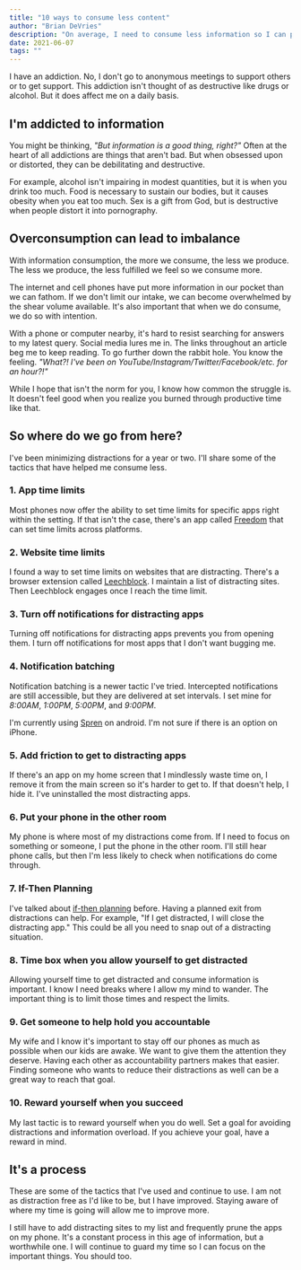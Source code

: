 ```yaml
---
title: "10 ways to consume less content"
author: "Brian DeVries"
description: "On average, I need to consume less information so I can produce more. I offer 10 tactics to help avoid distractions."
date: 2021-06-07
tags: ""
---
```


I have an addiction. No, I don't go to anonymous meetings to support others or to get support. This addiction isn't thought of as destructive like drugs or alcohol. But it does affect me on a daily basis.

## I'm addicted to information

You might be thinking, _"But information is a good thing, right?"_ Often at the heart of all addictions are things that aren't bad. But when obsessed upon or distorted, they can be debilitating and destructive.

For example, alcohol isn't impairing in modest quantities, but it is when you drink too much. Food is necessary to sustain our bodies, but it causes obesity when you eat too much. Sex is a gift from God, but is destructive when people distort it into pornography.

## Overconsumption can lead to imbalance

With information consumption, the more we consume, the less we produce. The less we produce, the less fulfilled we feel so we consume more.

The internet and cell phones have put more information in our pocket than we can fathom. If we don't limit our intake, we can become overwhelmed by the shear volume available. It's also important that when we do consume, we do so with intention.

With a phone or computer nearby, it's hard to resist searching for answers to my latest query. Social media lures me in. The links throughout an article beg me to keep reading. To go further down the rabbit hole. You know the feeling. _"What?! I've been on YouTube/Instagram/Twitter/Facebook/etc. for an hour?!"_

While I hope that isn't the norm for you, I know how common the struggle is. It doesn't feel good when you realize you burned through productive time like that.

## So where do we go from here?

I've been minimizing distractions for a year or two. I'll share some of the tactics that have helped me consume less.

### 1. App time limits

Most phones now offer the ability to set time limits for specific apps right within the setting. If that isn't the case, there's an app called [Freedom](https://freedom.to/) that can set time limits across platforms.

### 2. Website time limits

I found a way to set time limits on websites that are distracting. There's a browser extension called [Leechblock](https://www.proginosko.com/leechblock/). I maintain a list of distracting sites. Then Leechblock engages once I reach the time limit.

### 3. Turn off notifications for distracting apps

Turning off notifications for distracting apps prevents you from opening them. I turn off notifications for most apps that I don't want bugging me.

### 4. Notification batching

Notification batching is a newer tactic I've tried. Intercepted notifications are still accessible, but they are delivered at set intervals. I set mine for _8:00AM_, _1:00PM_, _5:00PM_, and _9:00PM_.

I'm currently using [Spren](https://play.google.com/store/apps/details?id=com.spren.android&hl=en_US&gl=US) on android. I'm not sure if there is an option on iPhone.

### 5. Add friction to get to distracting apps

If there's an app on my home screen that I mindlessly waste time on, I remove it from the main screen so it's harder to get to. If that doesn't help, I hide it. I've uninstalled the most distracting apps.

### 6. Put your phone in the other room

My phone is where most of my distractions come from. If I need to focus on something or someone, I put the phone in the other room. I'll still hear phone calls, but then I'm less likely to check when notifications do come through.

### 7. If-Then Planning

I've talked about [if-then planning](/blog/cold-showers-and-habit-building#if-then-planning/) before. Having a planned exit from distractions can help. For example, "If I get distracted, I will close the distracting app." This could be all you need to snap out of a distracting situation.

### 8. Time box when you allow yourself to get distracted

Allowing yourself time to get distracted and consume information is important. I know I need breaks where I allow my mind to wander. The important thing is to limit those times and respect the limits.

### 9. Get someone to help hold you accountable

My wife and I know it's important to stay off our phones as much as possible when our kids are awake. We want to give them the attention they deserve. Having each other as accountability partners makes that easier. Finding someone who wants to reduce their distractions as well can be a great way to reach that goal.

### 10. Reward yourself when you succeed

My last tactic is to reward yourself when you do well. Set a goal for avoiding distractions and information overload. If you achieve your goal, have a reward in mind.

## It's a process

These are some of the tactics that I've used and continue to use. I am not as distraction free as I'd like to be, but I have improved. Staying aware of where my time is going will allow me to improve more.

I still have to add distracting sites to my list and frequently prune the apps on my phone. It's a constant process in this age of information, but a worthwhile one. I will continue to guard my time so I can focus on the important things. You should too.
